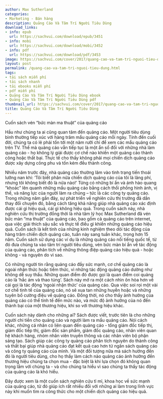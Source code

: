 ```yaml
---
author: Max Sutherland
categories:
- Marketing - Bán hàng
description: Quảng Cáo Và Tâm Trí Người Tiêu Dùng
download_links:
- info: epub
  url: https://sachvui.com/download/epub/3451
- info: mobi
  url: https://sachvui.com/download/mobi/3452
- info: pdf
  url: https://sachvui.com/download/pdf/3453
image: https://sachvui.com/cover/2017/quang-cao-va-tam-tri-nguoi-tieu-dung.jpg
layout: post
permalink: /quang-cao-va-tam-tri-nguoi-tieu-dung.html
tags:
- tải sách miễn phí
- tải sách nhanh
- tải ebooks miễn phí
- pdf miễn phí
- Quảng Cáo Và Tâm Trí Người Tiêu Dùng ebook
- Quảng Cáo Và Tâm Trí Người Tiêu Dùng pdf
thumbnail_url: https://sachvui.com/cover/2017/quang-cao-va-tam-tri-nguoi-tieu-dung.jpg
title: Quảng Cáo Và Tâm Trí Người Tiêu Dùng
---
```


 <div class="item-desc text-justify"> <p>Cuốn sách vén “bức màn ma thuật” của quảng cáo</p><p>Hầu như chúng ta ai cũng quan tâm đến quảng cáo. Một người tiêu dùng bình thường tiếp xúc với hàng trăm mẩu quảng cáo mỗi ngày. Tính đến cuối đời, chúng ta có lẽ phải tốn tới một năm rưỡi chỉ để xem các mẩu quảng cáo trên TV. Thế mà quảng cáo vẫn tiếp tục là một ẩn số đối với những nhà làm quảng cáo - họ không lý giải được cơ chế nào khiến một quảng cáo thành công hoặc thất bại. Thực tế cho thấy không phải mọi chiến dịch quảng cáo được xây dựng công phu và tốn kém đều thành công.</p><p>Nhiều năm trước đây, nhà quảng cáo thường lâm vào tình trạng tiến thoái lưỡng nan khi: ‘Tôi biết phân nửa chiến dịch quảng cáo của tôi là lãng phí, nhưng tôi không biết đó là nửa nào!’ Từng có những bí ẩn và ánh hào quang “khoác” lên quanh những mẩu quảng cáo bằng cách thổi phồng hình ảnh, vị thế, và năng lực của người làm ra chúng – tức là các công ty quảng cáo. Trong những năm gần đây, sự phát triển về nghiên cứu thị trường đã dần thay đổi chuyện đó, bằng cách tăng khả năng giúp nhà quảng cáo xác định được cái gì hiệu quả, cái gì không hiệu quả. Trong cuốn sách này, nhà nghiên cứu thị trường đồng thời là nhà tâm lý học Max Sutherland đã vén bức màn “ma thuật” của quảng cáo, bao gồm cả quảng cáo trên internet, qua việc giải thích sâu sắc và thực tế điều gì khiến những quảng cáo hiệu quả. Cuốn sách là kết tinh của những kinh nghiệm theo dõi tác động của hàng trăm chiến dịch quảng cáo, tuần này sang tuần khác, trong hơn 15 năm. Cuốn sách sử dụng các ví dụ là những quảng cáo nổi tiếng quốc tế, từ đó đưa chúng ta vào tâm trí người tiêu dùng, vén bức màn bí ẩn về tác động của quảng cáo, phân tích về những thông điệp quảng cáo hiệu quả - hoặc không - và nguyên do vì sao.</p><p>Có những người tin rằng quảng cáo đầy sức mạnh, cơ chế quảng cáo là ngoài nhận thức hoặc tiềm thức, vì những tác động quảng cáo dường như không dễ suy thấu. Những quan điểm đó được gọi là quan điểm coi quảng cáo là ‘hắc ám và thao túng’. Sách này mở ra một cách nhìn ôn hòa hơn về cái gọi là tác động ‘ngoài nhận thức’ của quảng cáo. Qua việc soi rọi một vài cơ chế tinh tế của quảng cáo, nó sẽ xua tan những huyễn hoặc và những tuyên bố cường điệu về quảng cáo. Đồng thời, nó cho thấy ảnh hưởng của quảng cáo có thể tinh tế đến mức nào, và mức độ ảnh hưởng của nó đến thành bại của một thương hiệu, khi so với thương hiệu khác.</p><p>Cuốn sách này dành cho những ai? Sách được viết, trước tiên là cho những người chi tiền cho quảng cáo và người làm ra mẩu quảng cáo. Nói cách khác, những cá nhân có liên quan đến quảng cáo - tổng giám đốc tiếp thị, giám đốc tiếp thị, giám đốc sản phẩm, giám đốc quảng cáo, nhân viên quan hệ khách hàng, nhóm nhân viên truyền thông và các nhân viên bộ phận sáng tạo. Sách giúp các công ty quảng cáo phân tích nguyên do thành công và thất bại giúp nhà quảng cáo đạt kết quả cao hơn từ ngân sách quảng cáo và công ty quảng cáo của mình. Và một đối tượng nữa mà sách hướng đến đó là người tiêu dùng, cho họ thấy làm cách nào quảng cáo ảnh hưởng đến thương hiệu chúng ta chọn mua - đặc biệt là khi lựa chọn đó không quan trọng lắm với chúng ta - và cho chúng ta hiểu vì sao chúng ta thấy tác động của quảng cáo là khó hiểu.</p><p>Đây được xem là một cuốn sách nghiên cứu tỉ mỉ, khoa học về sức mạnh của quảng cáo, từ đó giúp ích rất nhiều đối với những ai làm trong lĩnh vực này khi muốn tìm ra công thức cho một chiến dịch quảng cáo hiệu quả.</p> </div>